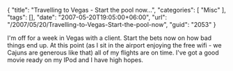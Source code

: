 {
	"title": "Travelling to Vegas - Start the pool now...",
	"categories": [
		"Misc"
	],
	"tags": [],
	"date": "2007-05-20T19:05:00+06:00",
	"url": "/2007/05/20/Travelling-to-Vegas-Start-the-pool-now",
	"guid": "2053"
}

I'm off for a week in Vegas with a client. Start the bets now on how bad things end up. At this point (as I sit in the airport enjoying the free wifi - we Cajuns are generous like that) all of my flights are on time. I've got a good movie ready on my IPod and I have high hopes.